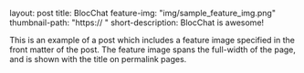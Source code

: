 layout: post
title: BlocChat
feature-img: "img/sample_feature_img.png"
thumbnail-path: "https:// "
short-description: BlocChat is awesome!

This is an example of a post which includes a feature image specified in the front matter of the post. The feature image spans the full-width of the page, and is shown with the title on permalink pages.
